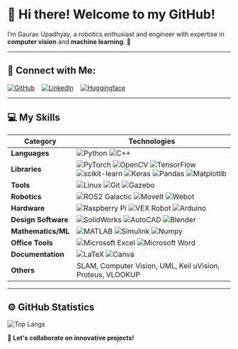 # 👋 Hi there! Welcome to my GitHub!

I’m Gaurav Upadhyay, a robotics enthusiast and engineer with expertise in **computer vision** and **machine learning**. 🚀 

---

## 🔗 Connect with Me:

[![GitHub](https://img.shields.io/badge/-GitHub-181717?logo=github&logoColor=white)](https://github.com/9Gaurav9) &nbsp;&nbsp;
[![LinkedIn](https://img.shields.io/badge/-LinkedIn-0A66C2?logo=linkedin&logoColor=white)](https://www.linkedin.com/in/gaurav-upadhyay-b0ab51122/) &nbsp;&nbsp;
[![Huggingface](https://img.shields.io/badge/-Huggingface-FF4F00?logo=huggingface&logoColor=white)](https://huggingface.co/ugaurav)



---

## 💻 My Skills

| **Category**        | **Technologies**                                                                                                                                                                                                                                         |
|----------------------|---------------------------------------------------------------------------------------------------------------------------------------------------------------------------------------------------------------------------------------------------------|
| **Languages**        | ![Python](https://img.shields.io/badge/-Python-3776AB?logo=python&logoColor=white) ![C++](https://img.shields.io/badge/-C++-00599C?logo=c%2B%2B&logoColor=white)                                                                                         |
| **Libraries**        | ![PyTorch](https://img.shields.io/badge/-PyTorch-EE4C2C?logo=pytorch&logoColor=white) ![OpenCV](https://img.shields.io/badge/-OpenCV-5C3EE8?logo=opencv&logoColor=white) ![TensorFlow](https://img.shields.io/badge/-TensorFlow-FF6F00?logo=tensorflow&logoColor=white) ![scikit-learn](https://img.shields.io/badge/-scikit%20learn-F7931E?logo=scikitlearn&logoColor=white) ![Keras](https://img.shields.io/badge/-Keras-D00000?logo=keras&logoColor=white) ![Pandas](https://img.shields.io/badge/-Pandas-150458?logo=pandas&logoColor=white) ![Matplotlib](https://img.shields.io/badge/-Matplotlib-3776AB?logo=python&logoColor=white) |
| **Tools**            | ![Linux](https://img.shields.io/badge/-Linux-FCC624?logo=linux&logoColor=black) ![Git](https://img.shields.io/badge/-Git-F05032?logo=git&logoColor=white) ![Gazebo](https://img.shields.io/badge/-Gazebo-005E95?logo=gazebo&logoColor=white)               |
| **Robotics**         | ![ROS2 Galactic](https://img.shields.io/badge/-ROS2%20Galactic-22314E?logo=ros&logoColor=white) ![MoveIt](https://img.shields.io/badge/-MoveIt-005696?logo=ros&logoColor=white) ![Webot](https://img.shields.io/badge/-Webots-00A878?logo=cyberbotics&logoColor=white) |                                                                         |
| **Hardware**         | ![Raspberry Pi](https://img.shields.io/badge/-Raspberry%20Pi-A22846?logo=raspberrypi&logoColor=white) ![VEX Robot](https://img.shields.io/badge/-VEX%20Robot-CC0000?logo=vexrobotics&logoColor=white) ![Arduino](https://img.shields.io/badge/-Arduino-00979D?logo=arduino&logoColor=white)    |
| **Design Software**  | ![SolidWorks](https://img.shields.io/badge/-SolidWorks-EA7610?logo=solidworks&logoColor=white) ![AutoCAD](https://img.shields.io/badge/-AutoCAD-F59D00?logo=autodesk&logoColor=white) ![Blender](https://img.shields.io/badge/-Blender-F5792A?logo=blender&logoColor=white) |
| **Mathematics/ML**   | ![MATLAB](https://img.shields.io/badge/-MATLAB-0076A8?logo=mathworks&logoColor=white) ![Simulink](https://img.shields.io/badge/-Simulink-0076A8?logo=mathworks&logoColor=white) ![Numpy](https://img.shields.io/badge/-NumPy-013243?logo=numpy&logoColor=white) |
| **Office Tools**     | ![Microsoft Excel](https://img.shields.io/badge/-Excel-217346?logo=microsoft-excel&logoColor=white) ![Microsoft Word](https://img.shields.io/badge/-Word-2B579A?logo=microsoft-word&logoColor=white)                                                     |
| **Documentation**    | ![LaTeX](https://img.shields.io/badge/-LaTeX-008080?logo=latex&logoColor=white) ![Canva](https://img.shields.io/badge/-Canva-00C4CC?logo=canva&logoColor=white)                                                                                         |
| **Others**           | SLAM, Computer Vision, UML, Keil uVision, Proteus, VLOOKUP                                                                                                                                                                                              |
                                                                                                                                                                                         




---

## ⚙️ GitHub Statistics

<!-- ![Gaurav's GitHub stats](https://github-readme-stats.vercel.app/api?username=9Gaurav9&show_icons=true&theme=radical)  -->
![Top Langs](https://github-readme-stats.vercel.app/api/top-langs/?username=9Gaurav9&layout=compact)






**🎯 Let's collaborate on innovative projects!**
